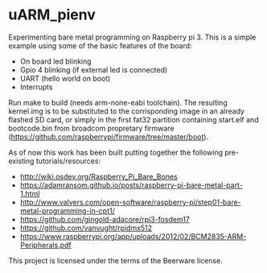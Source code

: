 # uARM_pienv

Experimenting bare metal programming on Raspberry pi 3. This is a simple example using some of the basic features of the board:
  - On board led blinking
  - Gpio 4 blinking (if external led is connected)
  - UART (hello world on boot)
  - Interrupts
  
Run make to build (needs arm-none-eabi toolchain). The resulting kernel.img is to be substituted to the corrisponding image in an 
already flashed SD card, or simply in the first fat32 partition containing start.elf and bootcode.bin from broadcom propretary
firmware (https://github.com/raspberrypi/firmware/tree/master/boot).

As of now this work has been built putting together the following pre-existing tutorials/resources:
  - http://wiki.osdev.org/Raspberry_Pi_Bare_Bones
  - https://adamransom.github.io/posts/raspberry-pi-bare-metal-part-1.html
  - http://www.valvers.com/open-software/raspberry-pi/step01-bare-metal-programming-in-cpt1/
  - https://github.com/gingold-adacore/rpi3-fosdem17
  - https://github.com/vanvught/rpidmx512
  - https://www.raspberrypi.org/app/uploads/2012/02/BCM2835-ARM-Peripherals.pdf
  
 This project is licensed under the terms of the Beerware license.
